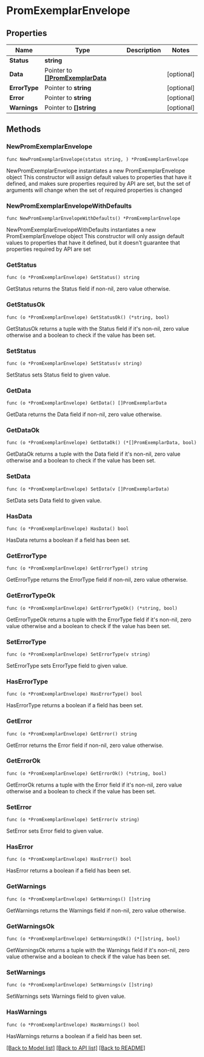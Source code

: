 # PromExemplarEnvelope

## Properties

Name | Type | Description | Notes
------------ | ------------- | ------------- | -------------
**Status** | **string** |  | 
**Data** | Pointer to [**[]PromExemplarData**](PromExemplarData.md) |  | [optional] 
**ErrorType** | Pointer to **string** |  | [optional] 
**Error** | Pointer to **string** |  | [optional] 
**Warnings** | Pointer to **[]string** |  | [optional] 

## Methods

### NewPromExemplarEnvelope

`func NewPromExemplarEnvelope(status string, ) *PromExemplarEnvelope`

NewPromExemplarEnvelope instantiates a new PromExemplarEnvelope object
This constructor will assign default values to properties that have it defined,
and makes sure properties required by API are set, but the set of arguments
will change when the set of required properties is changed

### NewPromExemplarEnvelopeWithDefaults

`func NewPromExemplarEnvelopeWithDefaults() *PromExemplarEnvelope`

NewPromExemplarEnvelopeWithDefaults instantiates a new PromExemplarEnvelope object
This constructor will only assign default values to properties that have it defined,
but it doesn't guarantee that properties required by API are set

### GetStatus

`func (o *PromExemplarEnvelope) GetStatus() string`

GetStatus returns the Status field if non-nil, zero value otherwise.

### GetStatusOk

`func (o *PromExemplarEnvelope) GetStatusOk() (*string, bool)`

GetStatusOk returns a tuple with the Status field if it's non-nil, zero value otherwise
and a boolean to check if the value has been set.

### SetStatus

`func (o *PromExemplarEnvelope) SetStatus(v string)`

SetStatus sets Status field to given value.


### GetData

`func (o *PromExemplarEnvelope) GetData() []PromExemplarData`

GetData returns the Data field if non-nil, zero value otherwise.

### GetDataOk

`func (o *PromExemplarEnvelope) GetDataOk() (*[]PromExemplarData, bool)`

GetDataOk returns a tuple with the Data field if it's non-nil, zero value otherwise
and a boolean to check if the value has been set.

### SetData

`func (o *PromExemplarEnvelope) SetData(v []PromExemplarData)`

SetData sets Data field to given value.

### HasData

`func (o *PromExemplarEnvelope) HasData() bool`

HasData returns a boolean if a field has been set.

### GetErrorType

`func (o *PromExemplarEnvelope) GetErrorType() string`

GetErrorType returns the ErrorType field if non-nil, zero value otherwise.

### GetErrorTypeOk

`func (o *PromExemplarEnvelope) GetErrorTypeOk() (*string, bool)`

GetErrorTypeOk returns a tuple with the ErrorType field if it's non-nil, zero value otherwise
and a boolean to check if the value has been set.

### SetErrorType

`func (o *PromExemplarEnvelope) SetErrorType(v string)`

SetErrorType sets ErrorType field to given value.

### HasErrorType

`func (o *PromExemplarEnvelope) HasErrorType() bool`

HasErrorType returns a boolean if a field has been set.

### GetError

`func (o *PromExemplarEnvelope) GetError() string`

GetError returns the Error field if non-nil, zero value otherwise.

### GetErrorOk

`func (o *PromExemplarEnvelope) GetErrorOk() (*string, bool)`

GetErrorOk returns a tuple with the Error field if it's non-nil, zero value otherwise
and a boolean to check if the value has been set.

### SetError

`func (o *PromExemplarEnvelope) SetError(v string)`

SetError sets Error field to given value.

### HasError

`func (o *PromExemplarEnvelope) HasError() bool`

HasError returns a boolean if a field has been set.

### GetWarnings

`func (o *PromExemplarEnvelope) GetWarnings() []string`

GetWarnings returns the Warnings field if non-nil, zero value otherwise.

### GetWarningsOk

`func (o *PromExemplarEnvelope) GetWarningsOk() (*[]string, bool)`

GetWarningsOk returns a tuple with the Warnings field if it's non-nil, zero value otherwise
and a boolean to check if the value has been set.

### SetWarnings

`func (o *PromExemplarEnvelope) SetWarnings(v []string)`

SetWarnings sets Warnings field to given value.

### HasWarnings

`func (o *PromExemplarEnvelope) HasWarnings() bool`

HasWarnings returns a boolean if a field has been set.


[[Back to Model list]](../README.md#documentation-for-models) [[Back to API list]](../README.md#documentation-for-api-endpoints) [[Back to README]](../README.md)


